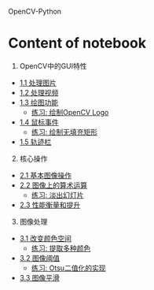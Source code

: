 OpenCV-Python

# Content of notebook

1. OpenCV中的GUI特性
- [1.1 处理图片](https://github.com/jerry729/learnOpenCV/blob/main/GUI%20features/picture.ipynb)
- [1.2 处理视频](https://github.com/jerry729/learnOpenCV/blob/main/GUI%20features/video.ipynb)
- [1.3 绘图功能](https://github.com/jerry729/learnOpenCV/blob/main/GUI%20features/paint.ipynb)
    - [练习: 绘制OpenCV Logo](https://github.com/jerry729/learnOpenCV/blob/main/GUI%20features/opencvLogo.ipynb)
- [1.4 鼠标事件](https://github.com/jerry729/learnOpenCV/blob/main/GUI%20features/mouse.ipynb)
    - [练习: 绘制无填充矩形](https://github.com/jerry729/learnOpenCV/blob/main/GUI%20features/hollow_rec.py)
- [1.5 轨迹栏](https://github.com/jerry729/learnOpenCV/blob/main/GUI%20features/trackbar.ipynb)

2. 核心操作
- [2.1 基本图像操作](https://github.com/jerry729/learnOpenCV/blob/main/coreOperation/basic.ipynb)
- [2.2 图像上的算术运算](https://github.com/jerry729/learnOpenCV/blob/main/coreOperation/arithmetic.ipynb)
    - [练习: 淡出幻灯片](https://github.com/jerry729/learnOpenCV/blob/main/coreOperation/slides.ipynb)
- [2.3 性能衡量和提升](https://github.com/jerry729/learnOpenCV/blob/main/coreOperation/evaluate.ipynb)

3. 图像处理
- [3.1 改变颜色空间](https://github.com/jerry729/learnOpenCV/blob/main/imageProcessing/cvtcolor.ipynb)
    - [练习: 提取多种颜色](https://github.com/jerry729/learnOpenCV/blob/main/imageProcessing/track3colors.ipynb)
- [3.2 图像阈值](https://github.com/jerry729/learnOpenCV/blob/main/imageProcessing/threshold.ipynb)
    - [练习: Otsu二值化的实现](https://github.com/jerry729/learnOpenCV/blob/main/imageProcessing/otsuBinarization.py)
- [3.3 图像平滑](https://github.com/jerry729/learnOpenCV/blob/main/imageProcessing/smoothing.ipynb)